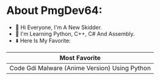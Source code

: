 # About PmgDev64:
- 👋 Hi Everyone, I'm A New Skidder.
- 🌱 I'm Learning Python, C++, C# And Assembly.
- ⬇️ Here Is My Favorite:

| Most Favorite |
| :---: |
| Code Gdi Malware (Anime Version) Using Python |
